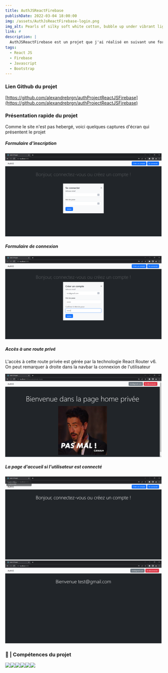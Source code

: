 ```yaml
---
title: AuthJSReactFirebase
publishDate: 2022-03-04 18:00:00
img: /assets/AuthJsReactFirebase-login.png
img_alt: Pearls of silky soft white cotton, bubble up under vibrant lighting
link: #
description: |
  AuthJSReactFirebase est un projet que j'ai réalisé en suivant une formation de 1h30 en ligne afin d'en apprendre plus sur React JS et Firebase
tags:
  - React JS
  - Firebase
  - Javascript
  - Bootstrap
---
```


### Lien Github du projet

[https://github.com/alexandrebrgn/authProjectReactJSFirebase](https://github.com/alexandrebrgn/authProjectReactJSFirebase)

### Présentation rapide du projet

Comme le site n'est pas hebergé, voici quelques captures d'écran qui présentent le projet

##### Formulaire d'inscription

<img src="../../../public/assets/AuthJsReactFirebase-login.png" width="500">

##### Formulaire de connexion

<img src="../../../public/assets/AuthJsReactFirebase-signup.png" width="500">

##### Accès à une route privé

L'accès à cette route privée est gérée par la technologie React Router v6.
On peut remarquer à droite dans la navbar la connexion de l'utilisateur

<img src="../../../public/assets/AuthJsReactFirebase-private.png" width="500">

##### La page d'accueil si l'utilisateur est connecté
<img src="../../../public/assets/AuthJsReactFirebase-home.png" width="500"><img src="../../../public/assets/AuthJsReactFirebase-home-connected.png" width="500">

### 💼 | Compétences du projet

<img src='https://img.shields.io/badge/React-20232A?style=for-the-badge&logo=react&logoColor=61DAFB'><img src="https://img.shields.io/badge/JavaScript-F7DF1E?style=for-the-badge&logo=javascript&logoColor=black"><img src='https://img.shields.io/badge/Firebase-039BE5?style=for-the-badge&logo=Firebase&logoColor=white'><img src="https://img.shields.io/badge/Bootstrap-563D7C?style=for-the-badge&logo=bootstrap&logoColor=white"><img src="https://img.shields.io/badge/React_Router-CA4245?style=for-the-badge&logo=react-router&logoColor=white"><img src="https://img.shields.io/badge/HTML5-E34F26?style=for-the-badge&logo=html5&logoColor=white">
